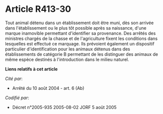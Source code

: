 # Article R413-30

Tout animal détenu dans un établissement doit être muni, dès son arrivée dans l'établissement ou le plus tôt possible après
sa naissance, d'une marque inamovible permettant d'identifier sa provenance. Des arrêtés des ministres chargés de la chasse
et de l'agriculture fixent les conditions dans lesquelles est effectué ce marquage. Ils prévoient également un dispositif
particulier d'identification pour les animaux détenus dans des établissements de catégorie B permettant de les distinguer des
animaux de même espèce destinés à l'introduction dans le milieu naturel.

**Liens relatifs à cet article**

_Cité par_:

  - Arrêté du 10 août 2004 - art. 6 (Ab)

_Codifié par_:

  - Décret n°2005-935 2005-08-02 JORF 5 août 2005
